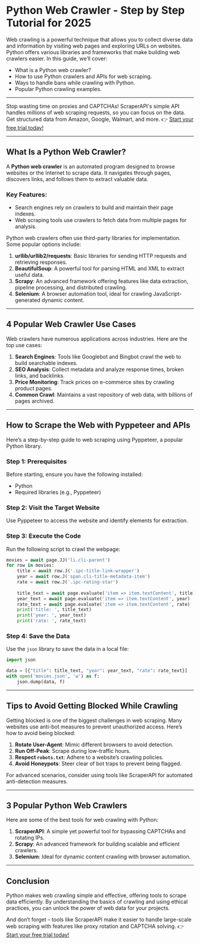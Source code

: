 
# Python Web Crawler - Step by Step Tutorial for 2025

Web crawling is a powerful technique that allows you to collect diverse data and information by visiting web pages and exploring URLs on websites. Python offers various libraries and frameworks that make building web crawlers easier. In this guide, we’ll cover:

- What is a Python web crawler?
- How to use Python crawlers and APIs for web scraping.
- Ways to handle bans while crawling with Python.
- Popular Python crawling examples.

---

Stop wasting time on proxies and CAPTCHAs! ScraperAPI's simple API handles millions of web scraping requests, so you can focus on the data. Get structured data from Amazon, Google, Walmart, and more. 👉 [Start your free trial today!](https://bit.ly/Scraperapi)

---

## What Is a Python Web Crawler?

A **Python web crawler** is an automated program designed to browse websites or the Internet to scrape data. It navigates through pages, discovers links, and follows them to extract valuable data.

### Key Features:
- Search engines rely on crawlers to build and maintain their page indexes.
- Web scraping tools use crawlers to fetch data from multiple pages for analysis.

Python web crawlers often use third-party libraries for implementation. Some popular options include:

1. **urllib/urllib2/requests**: Basic libraries for sending HTTP requests and retrieving responses.
2. **BeautifulSoup**: A powerful tool for parsing HTML and XML to extract useful data.
3. **Scrapy**: An advanced framework offering features like data extraction, pipeline processing, and distributed crawling.
4. **Selenium**: A browser automation tool, ideal for crawling JavaScript-generated dynamic content.

---

## 4 Popular Web Crawler Use Cases

Web crawlers have numerous applications across industries. Here are the top use cases:

1. **Search Engines**: Tools like Googlebot and Bingbot crawl the web to build searchable indexes.
2. **SEO Analysis**: Collect metadata and analyze response times, broken links, and backlinks.
3. **Price Monitoring**: Track prices on e-commerce sites by crawling product pages.
4. **Common Crawl**: Maintains a vast repository of web data, with billions of pages archived.

---

## How to Scrape the Web with Pyppeteer and APIs

Here’s a step-by-step guide to web scraping using Pyppeteer, a popular Python library.

### Step 1: Prerequisites
Before starting, ensure you have the following installed:
- Python
- Required libraries (e.g., Pyppeteer)

### Step 2: Visit the Target Website
Use Pyppeteer to access the website and identify elements for extraction.

### Step 3: Execute the Code
Run the following script to crawl the webpage:

```python
movies = await page.JJ('li.cli-parent')
for row in movies:
    title = await row.J('.ipc-title-link-wrapper')
    year = await row.J('span.cli-title-metadata-item')
    rate = await row.J('.ipc-rating-star')
    
    title_text = await page.evaluate('item => item.textContent', title)
    year_text = await page.evaluate('item => item.textContent', year)
    rate_text = await page.evaluate('item => item.textContent', rate)
    print('title: ', title_text)
    print('year: ', year_text)
    print('rate: ', rate_text)
```

### Step 4: Save the Data
Use the `json` library to save the data in a local file:

```python
import json

data = [{"title": title_text, "year": year_text, "rate": rate_text}]
with open('movies.json', 'w') as f:
    json.dump(data, f)
```

---

## Tips to Avoid Getting Blocked While Crawling

Getting blocked is one of the biggest challenges in web scraping. Many websites use anti-bot measures to prevent unauthorized access. Here’s how to avoid being blocked:

1. **Rotate User-Agent**: Mimic different browsers to avoid detection.
2. **Run Off-Peak**: Scrape during low-traffic hours.
3. **Respect `robots.txt`**: Adhere to a website’s crawling policies.
4. **Avoid Honeypots**: Steer clear of bot traps to prevent being flagged.

For advanced scenarios, consider using tools like ScraperAPI for automated anti-detection measures.

---

## 3 Popular Python Web Crawlers

Here are some of the best tools for web crawling with Python:

1. **ScraperAPI**: A simple yet powerful tool for bypassing CAPTCHAs and rotating IPs.
2. **Scrapy**: An advanced framework for building scalable and efficient crawlers.
3. **Selenium**: Ideal for dynamic content crawling with browser automation.

---

## Conclusion

Python makes web crawling simple and effective, offering tools to scrape data efficiently. By understanding the basics of crawling and using ethical practices, you can unlock the power of web data for your projects.

And don’t forget – tools like ScraperAPI make it easier to handle large-scale web scraping with features like proxy rotation and CAPTCHA solving. 👉 [Start your free trial today!](https://bit.ly/Scraperapi)
